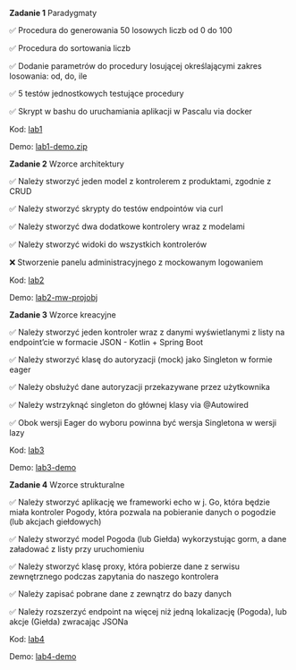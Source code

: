 **Zadanie 1** Paradygmaty

:white_check_mark: Procedura do generowania 50 losowych liczb od 0 do 100

:white_check_mark: Procedura do sortowania liczb

:white_check_mark: Dodanie parametrów do procedury losującej określającymi zakres losowania: od, do, ile

:white_check_mark: 5 testów jednostkowych testujące procedury

:white_check_mark: Skrypt w bashu do uruchamiania aplikacji w Pascalu via docker

Kod: [lab1](https://github.com/cr0ow/Object-Oriented-Design-2024/tree/master/lab1)

Demo: [lab1-demo.zip](https://github.com/cr0ow/Object-Oriented-Design-2024/tree/master/demos)

**Zadanie 2** Wzorce architektury

:white_check_mark: Należy stworzyć jeden model z kontrolerem z produktami, zgodnie z CRUD

:white_check_mark: Należy stworzyć skrypty do testów endpointów via curl

:white_check_mark: Należy stworzyć dwa dodatkowe kontrolery wraz z modelami

:white_check_mark: Należy stworzyć widoki do wszystkich kontrolerów

:x: Stworzenie panelu administracyjnego z mockowanym logowaniem

Kod: [lab2](https://github.com/cr0ow/Object-Oriented-Design-2024/tree/master/lab1)

Demo: [lab2-mw-projobj](https://github.com/cr0ow/Object-Oriented-Design-2024/tree/master/demos)

**Zadanie 3** Wzorce kreacyjne

:white_check_mark: Należy stworzyć jeden kontroler wraz z danymi wyświetlanymi z listy na endpoint’cie w formacie JSON - Kotlin + Spring Boot

:white_check_mark: Należy stworzyć klasę do autoryzacji (mock) jako Singleton w formie eager

:white_check_mark: Należy obsłużyć dane autoryzacji przekazywane przez użytkownika

:white_check_mark: Należy wstrzyknąć singleton do głównej klasy via @Autowired

:white_check_mark: Obok wersji Eager do wyboru powinna być wersja Singletona w wersji lazy

Kod: [lab3](https://github.com/cr0ow/Object-Oriented-Design-2024/tree/master/lab3)

Demo: [lab3-demo](https://github.com/cr0ow/Object-Oriented-Design-2024/assets/70718059/111ba521-069d-419e-b6a1-5da06e8e13f1)

**Zadanie 4** Wzorce strukturalne

:white_check_mark: Należy stworzyć aplikację we frameworki echo w j. Go, która będzie miała kontroler Pogody, która pozwala na pobieranie danych o pogodzie (lub akcjach giełdowych)

:white_check_mark: Należy stworzyć model Pogoda (lub Giełda) wykorzystując gorm, a dane załadować z listy przy uruchomieniu

:white_check_mark: Należy stworzyć klasę proxy, która pobierze dane z serwisu zewnętrznego podczas zapytania do naszego kontrolera

:white_check_mark: Należy zapisać pobrane dane z zewnątrz do bazy danych

:white_check_mark: Należy rozszerzyć endpoint na więcej niż jedną lokalizację (Pogoda), lub akcje (Giełda) zwracając JSONa

Kod: [lab4](https://github.com/cr0ow/Object-Oriented-Design-2024/tree/master/lab4)

Demo: [lab4-demo](https://github.com/cr0ow/Object-Oriented-Design-2024/assets/70718059/c250ed21-cae6-4eb1-b124-ca1d91bc1068)
